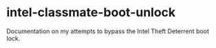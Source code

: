 # intel-classmate-boot-unlock
Documentation on my attempts to bypass the Intel Theft Deterrent boot lock.
